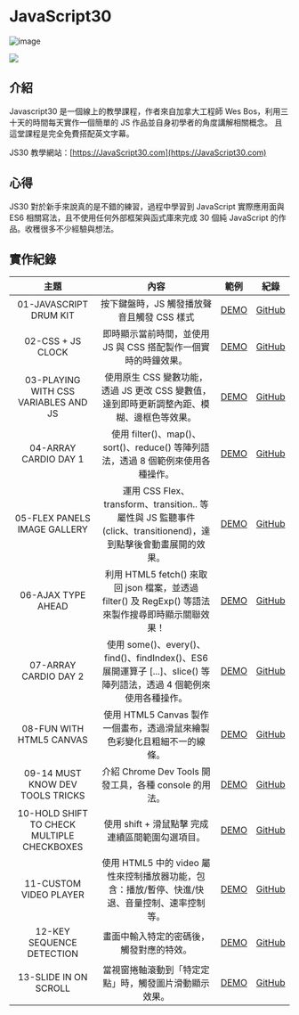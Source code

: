 # JavaScript30

![image](https://img.shields.io/badge/JavaScript30-exercise-brightgreen.svg)

![](https://images2.imgbox.com/b5/5c/jHDElqnA_o.jpg)

## 介紹

Javascript30 是一個線上的教學課程，作者來自加拿大工程師 Wes Bos，利用三十天的時間每天實作一個簡單的 JS 作品並自身初學者的角度講解相關概念。 且這堂課程是完全免費搭配英文字幕。

JS30 教學網站：[https://JavaScript30.com](https://JavaScript30.com)

## 心得

JS30 對於新手來說真的是不錯的練習，過程中學習到 JavaScript 實際應用面與 ES6 相關寫法，且不使用任何外部框架與函式庫來完成 30 個純 JavaScript 的作品。收穫很多不少經驗與想法。

## 實作紀錄

|                    主題                    |                                                        內容                                                        |                                        範例                                         | 紀錄                                                                                              |
| :----------------------------------------: | :----------------------------------------------------------------------------------------------------------------: | :---------------------------------------------------------------------------------: | ------------------------------------------------------------------------------------------------- |
|           01-JAVASCRIPT DRUM KIT           |                                     按下鍵盤時，JS 觸發播放聲音且觸發 CSS 樣式                                     |       [DEMO](https://jedchang.github.io/JavaScript30/01_JavaScript-Drum-Kit/)       | [GitHub](https://github.com/jedchang/JavaScript30/tree/master/01_JavaScript-Drum-Kit)             |
|             02-CSS + JS CLOCK              |                          即時顯示當前時間，並使用 JS 與 CSS 搭配製作一個實時的時鐘效果。                           |        [DEMO](https://jedchang.github.io/JavaScript30/02_JS-and-CSS-Clock/)         | [GitHub](https://github.com/jedchang/JavaScript30/tree/master/02_JS-and-CSS-Clock)                |
|    03-PLAYING WITH CSS VARIABLES AND JS    |             使用原生 CSS 變數功能，透過 JS 更改 CSS 變數值，達到即時更新調整內距、模糊、邊框色等效果。             |          [DEMO](https://jedchang.github.io/JavaScript30/03_CSS-Variables/)          | [GitHub](https://github.com/jedchang/JavaScript30/tree/master/03_CSS-Variables)                   |
|           04-ARRAY CARDIO DAY 1            |                  使用 filter()、map()、sort()、reduce() 等陣列語法，透過 8 個範例來使用各種操作。                  |       [DEMO](https://jedchang.github.io/JavaScript30/04_Array-Cardio-Day-1/)        | [GitHub](https://github.com/jedchang/JavaScript30/tree/master/04_Array-Cardio-Day-1)              |
|        05-FLEX PANELS IMAGE GALLERY        |  運用 CSS Flex、transform、transition.. 等屬性與 JS 監聽事件 (click、transitionend)，達到點擊後會動畫展開的效果。  |       [DEMO](https://jedchang.github.io/JavaScript30/05_Flex-Panel-Gallery/)        | [GitHub](https://github.com/jedchang/JavaScript30/tree/master/05_Flex-Panel-Gallery)              |
|             06-AJAX TYPE AHEAD             |        利用 HTML5 fetch() 來取回 json 檔案，並透過 filter() 及 RegExp() 等語法來製作搜尋即時顯示關聯效果！         |           [DEMO](https://jedchang.github.io/JavaScript30/06_Type-Ahead/)            | [GitHub](https://github.com/jedchang/JavaScript30/tree/master/06_Type-Ahead)                      |
|           07-ARRAY CARDIO DAY 2            | 使用 some()、every()、find()、findIndex()、ES6 展開運算子 [...]、slice() 等陣列語法，透過 4 個範例來使用各種操作。 |       [DEMO](https://jedchang.github.io/JavaScript30/07_Array-Cardio-Day-2/)        | [GitHub](https://github.com/jedchang/JavaScript30/tree/master/07_Array-Cardio-Day-2)              |
|          08-FUN WITH HTML5 CANVAS          |                      使用 HTML5 Canvas 製作一個畫布，透過滑鼠來繪製色彩變化且粗細不一的線條。                      |      [DEMO](https://jedchang.github.io/JavaScript30/08_Fun-with-HTML5-Canvas/)      | [GitHub](https://github.com/jedchang/JavaScript30/tree/master/08_Fun-with-HTML5-Canvas)           |
|      09-14 MUST KNOW DEV TOOLS TRICKS      |                               介紹 Chrome Dev Tools 開發工具，各種 console 的用法。                                |      [DEMO](https://jedchang.github.io/JavaScript30/09_Dev-Tools-Domination/)       | [GitHub](https://github.com/jedchang/JavaScript30/tree/master/09_Dev-Tools-Domination)            |
| 10-HOLD SHIFT TO CHECK MULTIPLE CHECKBOXES |                                  使用 shift + 滑鼠點擊 完成連續區間範圍勾選項目。                                  | [DEMO](https://jedchang.github.io/JavaScript30/10_Hold-Shift-and-Check-Checkboxes/) | [GitHub](https://github.com/jedchang/JavaScript30/tree/master/10_Hold-Shift-and-Check-Checkboxes) |
|           11-CUSTOM VIDEO PLAYER           |           使用 HTML5 中的 video 屬性來控制播放器功能，包含：播放/暫停、快進/快退、音量控制、速率控制等。           |       [DEMO](https://jedchang.github.io/JavaScript30/11_Custom-Video-Player/)       | [GitHub](https://github.com/jedchang/JavaScript30/tree/master/11_Custom-Video-Player)             |
|         12-KEY SEQUENCE DETECTION          |                                      畫面中輸入特定的密碼後，觸發對應的特效。                                      |     [DEMO](https://jedchang.github.io/JavaScript30/12_Key-Sequence-Detection/)      | [GitHub](https://github.com/jedchang/JavaScript30/tree/master/12_Key-Sequence-Detection)          |
|           13-SLIDE IN ON SCROLL            |                               當視窗捲軸滾動到「特定定點」時，觸發圖片滑動顯示效果。                               |       [DEMO](https://jedchang.github.io/JavaScript30/13_Slide-in-on-Scroll/)        | [GitHub](https://github.com/jedchang/JavaScript30/tree/master/13_Slide-in-on-Scroll)              |
